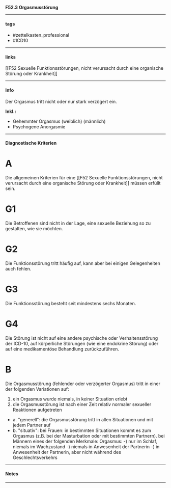 __F52.3 Orgasmusstörung__

___________________________________________
#### tags

- #zettelkasten_professional
- #ICD10 
___________________________________________
#### links

[[F52 Sexuelle Funktionsstörungen, nicht verursacht durch eine organische Störung oder Krankheit]]

___________________________________________
#### Info
Der Orgasmus tritt nicht oder nur stark verzögert ein.

__Inkl.:__
- Gehemmter Orgasmus (weiblich) (männlich)  
- Psychogene Anorgasmie
___________________________________________
#### Diagnostische Kriterien

# A
Die allgemeinen Kriterien für eine [[F52 Sexuelle Funktionsstörungen, nicht verursacht durch eine organische Störung oder Krankheit]] müssen erfüllt sein.

# G1 
Die Betroffenen sind nicht in der Lage, eine sexuelle Beziehung so zu gestalten, wie sie möchten.

# G2
Die Funktionsstörung tritt häufig auf, kann aber bei einigen Gelegenheiten auch fehlen.

# G3
Die Funktionsstörung besteht seit mindestens sechs Monaten.

# G4
Die Störung ist nicht auf eine andere psychische oder Verhaltensstörung der ICD-10, auf körperliche Störungen (wie eine endokrine Störung) oder auf eine medikamentöse Behandlung zurückzuführen.

# B
Die Orgasmusstörung (fehlender oder verzögerter Orgasmus) tritt in einer der folgenden Variationen auf:
1. ein Orgasmus wurde niemals, in keiner Situation erlebt
2. die Orgasmusstörung ist nach einer Zeit relativ normaler sexueller Reaktionen aufgetreten
- a. "generell": die Orgasmusstörung tritt in allen Situationen und mit jedem Partner auf
- b. "situativ": bei Frauen: in bestimmten Situationen kommt es zum Orgasmus (z.B. bei der Masturbation oder mit bestimmten Partnern). bei Männern eines der folgenden Merkmale: 
Orgasmus:
-) nur im Schlaf, niemals im Wachzustand
-) niemals in Anwesenheit der Partnerin 
-) in Anwesenheit der Partnerin, aber nicht während des Geschlechtsverkehrs
___________________________________________
#### Notes

___________________________________________

